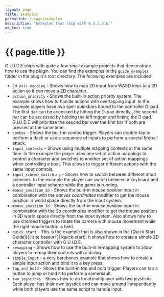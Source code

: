 ```yaml
---
layout: page
title: Examples
permalink: /usage/examples
description: "Examples that ship with G.U.I.D.E."
no_toc: true
---
```


# {{ page.title }}

G.U.I.D.E ships with quite a few small example projects that demonstrate how to use the plugin. You can find the examples in the `guide_examples` folder in the plugin's root directory. The following examples are included:

- `2d_axis_mapping` - Shows how to map 2D input from WASD keys to a 2D action so it can move a 2D character.
- `action_priority` - Shows the built-in action priority system. The example shows how to handle actions with overlapping input. In the example players have two spell quickbars bound to the controller D-pad. The first bar can be accessed by hitting the D-pad directly , the second bar can be accessed by holding the left trigger and hitting the D-pad. G.U.I.D.E will prioritize the second bar over the first bar if both are pressed at the same time.
- `combos` - Shows the built-in combo trigger. Players can double-tap to perform a dash or use a sequence of inputs to perform a special fireball attack.
- `input_contexts` - Shows using multiple mapping contexts at the same time. In the example the player uses one set of action mappings to control a character and switches to another set of action mappings when controlling a boat. This allows to trigger different actions with the same input controls.
- `input_scheme_switching` - Shows how to switch between different input schemes. In the example the player can switch between a keyboard and a controller input scheme while the game is running.
- `mouse_position_2d` - Shows the built-in _mouse position_ input in combination with the _canvas coordinates_ modifier to get the mouse position in world space directly from the input system.
- `mouse_position_3d` - Shows the built-in _mouse position_ input in combination with the _3d coordinates_ modifier to get the mouse position in 3D world space directly from the input system. Also shows how to use chorded triggers to rotate the camera with mouse movement while the right mouse button is held.
- `quick_start` - This is the example that is also shown in the [Quick Start Guide]({{ site.baseurl }}/quick-start). It shows how to create a simple 2D character controller with G.U.I.D.E.
- `remapping` - Shows how to use the built-in remapping system to allow players to remap their controls with a dialog.
- `simple_input` - a very barebones example that shows how to create a simple input action and bind it to a key press.
- `tap_and_hold` - Shows the built-in _tap_ and _hold_ trigger. Players can tap a button to jump or hold it to perform a somersault.
- `two_joysticks` - Shows how to do local multiplayer with two joysticks. Each player has their own joystick and can move around independently while both players use the same script to handle input.